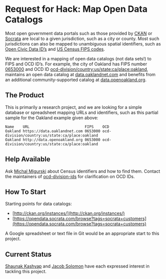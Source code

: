 Request for Hack: Map Open Data Catalogs
========

Most open government data portals such as those provided by [CKAN](http://ckan.org) or [Socrata](http://socrata.com) are local to a given jurisdiction, such as a city or county. Most such jurisdictions can also be mapped to unambiguous spatial identifiers, such as [Open Civic Data ID’s](https://github.com/opencivicdata/ocd-division-ids) and [US Census FIPS codes](http://quickfacts.census.gov/qfd/meta/long_fips.htm).

We are interested in a mapping of open data catalogs (not data sets!) to FIPS and OCD ID’s. For example, the city of Oakland has FIPS number [0653000](http://quickfacts.census.gov/qfd/states/06/0653000.html) and OCD ID [ocd-division/country:us/state:ca/place:oakland](https://github.com/opencivicdata/ocd-division-ids/blob/080131a4c8cf/identifiers/country-us/state-ca-census.csv#L348), maintains an open data catalog at [data.oaklandnet.com](https://data.oaklandnet.com) and benefits from an additional community-supported catalog at [data.openoakland.org](http://data.openoakland.org).


The Product
--------

This is primarily a research project, and we are looking for a simple database or spreadsheet mapping URLs and identifiers, such as this partial sample for the Oakland example given above:

    Name    URL                         FIPS    OCD
    Oakland https://data.oaklandnet.com 0653000 ocd-division/country:us/state:ca/place:oakland
    Oakland http://data.openoakland.org 0653000 ocd-division/country:us/state:ca/place:oakland


Help Available
--------

Ask [Michal Migurski](mailto:mike@codeforamerica.org) about Census identifiers and how to find them. Contact the maintainers of [ocd-division-ids](https://github.com/opencivicdata/ocd-division-ids) for clarification on OCD IDs.


How To Start
--------

Starting points for data catalogs:

* [http://ckan.org/instances/](http://ckan.org/instances/)
* [https://opendata.socrata.com/browse?tags=socrata+customers](https://opendata.socrata.com/browse?tags=socrata+customers)

A Google spreadsheet or text file in Git would be an appropriate start to this project.


Current Status
--------

[Shaunak Kashyap](https://github.com/ycombinator) and
[Jacob Solomon](https://github.com/lippytak) have each expressed interest
in tackling this project.
